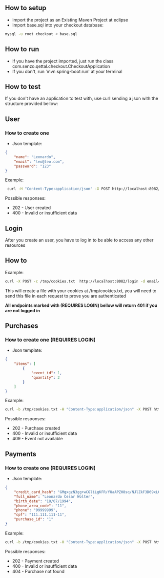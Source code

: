 ## How to setup

- Import the project as an Existing Maven Project at eclipse
- Import base.sql into your checkout database:

```bash
mysql -u root checkout < base.sql
``` 

## How to run

- If you have the project imported, just run the class com.senzo.qettal.checkout.CheckoutApplication
- If you don't, run 'mvn spring-boot:run' at your terminal

## How to test

 If you don't have an application to test with, use curl sending a json with the structure provided bellow:


## User

### How to create one

- Json template:

```json
{
	"name": "Leonardo",
	"email": "leo@leo.com",
	"password": "123"
}
```

Example: 

```bash
 curl -H "Content-Type:application/json" -X POST http://localhost:8082/users --data "{\"name\": \"Leonardo\", \"email\": \"leo@leo.com\", \"password\": \"123\"}"
```

Possible responses:

- 202 - User created
- 400 - Invalid or insufficient data


## Login

After you create an user, you have to log in to be able to access any other resources

## How to

Example:

```bash
curl -X POST -c /tmp/cookies.txt  http://localhost:8082/login -d email=leo@leo.com -d password=123
```

This will create a file with your cookies at /tmp/cookies.txt, you will need to send this file in each request to prove you are authenticated

**All endpoints marked with (REQUIRES LOGIN) bellow will return 401 if you are not logged in**

## Purchases

### How to create one (REQUIRES LOGIN)

- Json template:

```json
{
	"items": [
		{
			"event_id": 1,
			"quantity": 2
		}
	]
}
```

Example:

```bash
curl -b /tmp/cookies.txt -H "Content-Type:application/json" -X POST http://localhost:8082/purchases --data "{\"items\": [{\"event_id\": 1, \"quantity\": 2}]}"
```

Possible responses:

- 202 - Purchase created
- 400 - Invalid or insufficient data
- 409 - Event not available

## Payments

### How to create one (REQUIRES LOGIN)

- Json template:

```json
{
	"credit_card_hash": "GMgxgzN3gg+wCGliLgKFR/fUaAPZH8sq/NJlZkF3D69xL0uUKsak4KLGDNms+6QG9Oc7PMh5J4FD53tna8Xr9bLotrVdcle9Gr+ORl/qdx3DraW8YP4k+aGiSOHD250rm4LVdkSMT0za8JAUEbINy6mpgORDsMXLwUJs4ExdwI4WDbMow8gk1p0yWx2ldVBuNZVC+PtuLWulE+zg56X0crs5IaEPfg2XucSNBQEy5GeMPZcZ/meJO4G+KfvZ0pMnxcV0Dmx2CXxi9qLRFlJrmoSFkqeqVFNZbmtQhqdAmvRGOqJX+d8nzhWepOiT3JBkSmkAgLpQeYDGu5MhgI2AXg==",
	"full_name": "Leonardo Cesar Wolter",
	"birth_date": "18/07/1994",
	"phone_area_code": "11",
	"phone": "99999999",
	"cpf": "111.111.111-11",
	"purchase_id": "1"
}
```

Example:

```bash
curl -b /tmp/cookies.txt -H "Content-Type:application/json" -X POST http://localhost:8082/payments --data "{\"credit_card_hash\":\"GMgxgzN3gg+wCGliLgKFR/fUaAPZH8sq/NJlZkF3D69xL0uUKsak4KLGDNms+6QG9Oc7PMh5J4FD53tna8Xr9bLotrVdcle9Gr+ORl/qdx3DraW8YP4k+aGiSOHD250rm4LVdkSMT0za8JAUEbINy6mpgORDsMXLwUJs4ExdwI4WDbMow8gk1p0yWx2ldVBuNZVC+PtuLWulE+zg56X0crs5IaEPfg2XucSNBQEy5GeMPZcZ/meJO4G+KfvZ0pMnxcV0Dmx2CXxi9qLRFlJrmoSFkqeqVFNZbmtQhqdAmvRGOqJX+d8nzhWepOiT3JBkSmkAgLpQeYDGu5MhgI2AXg==\",\"full_name\":\"Leonardo Cesar Wolter\",\"birth_date\":\"1994-07-18\",\"phone_area_code\":\"11\",\"phone\":\"99999999\",\"cpf\":\"111.111.111-11\",\"purchase_id\":\"1\"}" -i
```

Possible responses:

- 202 - Payment created
- 400 - Invalid or insufficient data
- 404 - Purchase not found
